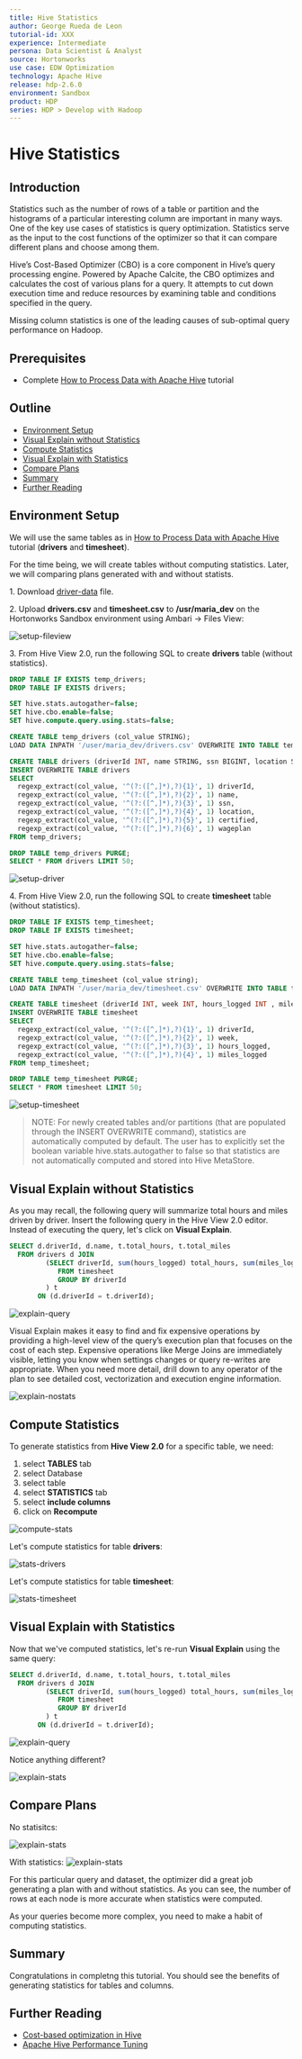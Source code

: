 ```yaml
---
title: Hive Statistics
author: George Rueda de Leon
tutorial-id: XXX
experience: Intermediate
persona: Data Scientist & Analyst
source: Hortonworks
use case: EDW Optimization
technology: Apache Hive
release: hdp-2.6.0
environment: Sandbox
product: HDP
series: HDP > Develop with Hadoop
---
```


# Hive Statistics

## Introduction

Statistics such as the number of rows of a table or partition and the histograms of a particular interesting column are important in many ways. One of the key use cases of statistics is query optimization. Statistics serve as the input to the cost functions of the optimizer so that it can compare different plans and choose among them.

Hive’s Cost-Based Optimizer (CBO) is a core component in Hive’s query processing engine. Powered by Apache Calcite, the CBO optimizes and calculates the cost of various plans for a query. It attempts to cut down execution time and reduce resources by examining table and conditions specified in the query.

Missing column statistics is one of the leading causes of sub-optimal query performance on Hadoop.

## Prerequisites

-   Complete [How to Process Data with Apache Hive](https://hortonworks.com/tutorial/how-to-process-data-with-apache-hive/) tutorial

## Outline

-   [Environment Setup](#environment-setup)
-   [Visual Explain without Statistics](#visual-explain-without-statistics)
-   [Compute Statistics](#compute-statistics)
-   [Visual Explain with Statistics](#visual-explain-with-statistics)
-   [Compare Plans](#compare-plans)
-   [Summary](#summary)
-   [Further Reading](#further-reading)

## Environment Setup

We will use the same tables as in [How to Process Data with Apache Hive](https://hortonworks.com/tutorial/how-to-process-data-with-apache-hive/) tutorial (**drivers** and **timesheet**).

For the time being, we will create tables without computing statistics. Later, we will comparing plans generated with and without statists.

1\. Download [driver-data](assets/driver_data.zip) file.

2\. Upload **drivers.csv** and **timesheet.csv** to **/usr/maria_dev** on the Hortonworks Sandbox environment using Ambari -> Files View:

![setup-fileview](assets/setup-fileview.png)

3\. From Hive View 2.0, run the following SQL to create **drivers** table (without statistics).

~~~sql
DROP TABLE IF EXISTS temp_drivers;
DROP TABLE IF EXISTS drivers;

SET hive.stats.autogather=false;
SET hive.cbo.enable=false;
SET hive.compute.query.using.stats=false;

CREATE TABLE temp_drivers (col_value STRING);
LOAD DATA INPATH '/user/maria_dev/drivers.csv' OVERWRITE INTO TABLE temp_drivers;

CREATE TABLE drivers (driverId INT, name STRING, ssn BIGINT, location STRING, certified STRING, wageplan STRING);
INSERT OVERWRITE TABLE drivers
SELECT
  regexp_extract(col_value, '^(?:([^,]*),?){1}', 1) driverId,
  regexp_extract(col_value, '^(?:([^,]*),?){2}', 1) name,
  regexp_extract(col_value, '^(?:([^,]*),?){3}', 1) ssn,
  regexp_extract(col_value, '^(?:([^,]*),?){4}', 1) location,
  regexp_extract(col_value, '^(?:([^,]*),?){5}', 1) certified,
  regexp_extract(col_value, '^(?:([^,]*),?){6}', 1) wageplan
FROM temp_drivers;

DROP TABLE temp_drivers PURGE;
SELECT * FROM drivers LIMIT 50;
~~~

![setup-driver](assets/setup-driver.png)

4\. From Hive View 2.0, run the following SQL to create **timesheet** table (without statistics).

~~~sql
DROP TABLE IF EXISTS temp_timesheet;
DROP TABLE IF EXISTS timesheet;

SET hive.stats.autogather=false;
SET hive.cbo.enable=false;
SET hive.compute.query.using.stats=false;

CREATE TABLE temp_timesheet (col_value string);
LOAD DATA INPATH '/user/maria_dev/timesheet.csv' OVERWRITE INTO TABLE temp_timesheet;

CREATE TABLE timesheet (driverId INT, week INT, hours_logged INT , miles_logged INT);
INSERT OVERWRITE TABLE timesheet
SELECT
  regexp_extract(col_value, '^(?:([^,]*),?){1}', 1) driverId,
  regexp_extract(col_value, '^(?:([^,]*),?){2}', 1) week,
  regexp_extract(col_value, '^(?:([^,]*),?){3}', 1) hours_logged,
  regexp_extract(col_value, '^(?:([^,]*),?){4}', 1) miles_logged
FROM temp_timesheet;

DROP TABLE temp_timesheet PURGE;
SELECT * FROM timesheet LIMIT 50;
~~~

![setup-timesheet](assets/setup-timesheet.png)

>NOTE: For newly created tables and/or partitions (that are populated through the INSERT OVERWRITE command), statistics are automatically computed by default. The user has to explicitly set the boolean variable hive.stats.autogather to false so that statistics are not automatically computed and stored into Hive MetaStore.

## Visual Explain without Statistics

As you may recall, the following query will summarize total hours and miles driven by driver. Insert the following query in the Hive View 2.0 editor. Instead of executing the query, let's click on **Visual Explain**.

~~~sql
SELECT d.driverId, d.name, t.total_hours, t.total_miles
  FROM drivers d JOIN
         (SELECT driverId, sum(hours_logged) total_hours, sum(miles_logged) total_miles
            FROM timesheet
            GROUP BY driverId
         ) t
       ON (d.driverId = t.driverId);
~~~

![explain-query](assets/explain-query.png)

Visual Explain makes it easy to find and fix expensive operations by providing a high-level view of the query’s execution plan that focuses on the cost of each step. Expensive operations like Merge Joins are immediately visible, letting you know when settings changes or query re-writes are appropriate. When you need more detail, drill down to any operator of the plan to see detailed cost, vectorization and execution engine information.

![explain-nostats](assets/explain-nostats.png)

## Compute Statistics

To generate statistics from **Hive View 2.0** for a specific table, we need:

1.  select **TABLES** tab
2.  select Database
3.  select table
4.  select **STATISTICS** tab
5.  select **include columns**
6.  click on **Recompute**

![compute-stats](assets/compute-stats.png)

Let's compute statistics for table **drivers**:

![stats-drivers](assets/stats-drivers.png)

Let's compute statistics for table **timesheet**:

![stats-timesheet](assets/stats-timesheet.png)

## Visual Explain with Statistics

Now that we've computed statistics, let's re-run **Visual Explain** using the same query:

~~~sql
SELECT d.driverId, d.name, t.total_hours, t.total_miles
  FROM drivers d JOIN
         (SELECT driverId, sum(hours_logged) total_hours, sum(miles_logged) total_miles
            FROM timesheet
            GROUP BY driverId
         ) t
       ON (d.driverId = t.driverId);
~~~

![explain-query](assets/explain-query.png)

Notice anything different?

![explain-stats](assets/explain-stats.png)

## Compare Plans

No statisitcs:

![explain-stats](assets/explain-nostats.png)

With statistics:
![explain-stats](assets/explain-stats.png)

For this particular query and dataset, the optimizer did a great job generating a plan with and without statistics. As you can see, the number of rows at each node is more accurate when statistics were computed.

As your queries become more complex, you need to make a habit of computing statistics.

## Summary

Congratulations in completng this tutorial. You should see the benefits of generating statistics for tables and columns.

## Further Reading

-   [Cost-based optimization in Hive](https://cwiki.apache.org/confluence/display/Hive/Cost-based+optimization+in+Hive)
-   [Apache Hive Performance Tuning](https://docs.hortonworks.com/HDPDocuments/HDP2/HDP-2.6.0/bk_hive-performance-tuning/content/ch_hive-perf-tuning-intro.html)
